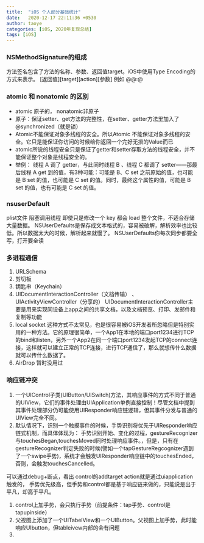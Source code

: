 ```yaml
---
title:  "iOS 个人部分基础统计"
date:   2020-12-17 22:11:36 +0530
author: taoye
categories: [iOS, 2020年复现总结]
tags: [iOS]
---
```


### NSMethodSignature的组成

方法签名包含了方法的名称、参数、返回值target。iOS中使用Type Encoding的方式来表示。
[返回值][target][action][参数]
例如 @@:@

### atomic 和 nonatomic 的区别
* atomic 原子的， nonatomic非原子
* 原子：保证setter、get方法的完整性，在setter、getter方法里加入了@synchronized（就是锁）
* Atomic不能保证对象多线程的安全。所以Atomic 不能保证对象多线程的安全。它只是能保证你访问的时候给你返回一个完好无损的Value而已
* atomic所说的线程安全只是保证了getter和setter存取方法的线程安全，并不能保证整个对象是线程安全的。
* 举例： 线程 A 调了 getter，与此同时线程 B 、线程 C 都调了 setter——那最后线程 A get 到的值，有3种可能：可能是 B、C set 之前原始的值，也可能是 B set 的值，也可能是 C set 的值。同时，最终这个属性的值，可能是 B set 的值，也有可能是 C set 的值。

### nsuserDefault
plist文件
阻塞调用线程
即使只是修改一个 key 都会 load 整个文件，不适合存储大量数据。
NSUserDefaults是保存成文本格式的，容易被破解，解析效率也比较低。所以数据太大的时候，解析起来就慢了。
NSUserDefaults你每次同步都要全写，打开要全读

### 多进程通信

1. URLSchema
2. 剪切板
3. 钥匙串（Keychain）
4. UIDocumentInteractionController（文档传输） 、 UIActivityViewController（分享的）
UIDocumentInteractionController主要是用来实现同设备上app之间的共享文档，以及文档预览、打印、发邮件和复制等功能
5.  local socket
这种方式不太常见，也是很容易被iOS开发者所忽略但是特别实用的一种方法。它的原理很简单，一个App1在本地的端口port1234进行TCP的bind和listen，另外一个App2在同一个端口port1234发起TCP的connect连接，这样就可以建立正常的TCP连接，进行TCP通信了，那么就想传什么数据就可以传什么数据了。
6. AirDrop 暂时没用过

### 响应链冲突
1. 一个UIControl子类(UIButton/UISwitch)方法，其响应事件的方式不同于普通的UIView，它们的事件处理由UIApplication单例直接控制！尽管文档中提到其事件处理部分仍可能使用UIResponder响应链逻辑，但其事件分发与普通的UIView完全不同。
2. 默认情况下，识别一个触摸事件的时候，手势识别将优先于UIResponder响应链式机制，而具体体现为：
手势识别开始、变化的过程，gestureRecognizer与touchesBegan,touchesMoved同时处理响应事件。，但是，只有在gestureRecognizer判定失败的时候(譬如一个tapGestureRegcognizer遇到了一个swipe手势)，系统才会触发UIResponder响应链中的touchesEnded，否则，会触发touchesCancelled。

可以通过debug+断点，看出 control的addtarget action就是通过uiapplication触发的，
手势优先级高，但手势和control都是基于响应链来做的，只能说是出于平凡，却高于平凡。

1. control上加手势，会只执行手势（前提条件：tap手势、control是tapupinside）
2. 父视图上添加了一个UITabelView和一个UIButton。父视图上加手势，此时能响应UIbutton，但tableivew内部的会有问题
3. 